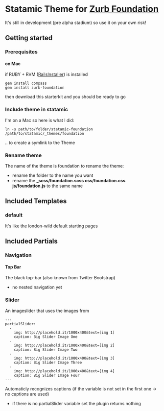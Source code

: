 # Statamic Theme for [Zurb Foundation](http://foundation.zurb.com)
It's still in development (pre alpha stadium) so use it on your own risk!

## Getting started
### Prerequisites
#### on Mac
if RUBY + RVM ([RailsInstaller](http://railsinstaller.org/#osx)) is installed

	gem install compass
	gem install zurb-foundation
	
then download this starterkit and you should be ready to go


### Include theme in statamic
I'm on a Mac so here is what I did: 

    ln -s path/to/folder/statamic-foundation /path/to/statamic/_themes/foundation
    
.. to create a symlink to the Theme

### Rename theme
The name of the theme is foundation to rename the theme:
- rename the folder to the name you want
- rename the **_scss/foundation.scss css/foundation.css js/foundation.js** to the same name

## Included Templates
### default
It's like the london-wild default starting pages

## Included Partials
### Navigation
#### Top Bar
The black top-bar (also known from Twitter Bootstrap)
- no nested navigation yet

### Slider
An imageslider that uses the images from

	---
	partialSlider:
	  -
        img: http://placehold.it/1000x400&text=[img 1]
    	caption: Big Slider Image One
  	  - 
        img: http://placehold.it/1000x400&text=[img 2]
    	caption: Big Slider Image Two
  	  - 
        img: http://placehold.it/1000x400&text=[img 3]
        caption: Big Slider Image Three
      - 
        img: http://placehold.it/1000x400&text=[img 4]
        caption: Big Slider Image Four
    ---
    
Automaticly recognizes captions (if the variable is not set in the first one -> no captions are used)

- if there is no partialSlider variable set the plugin returns nothing

	